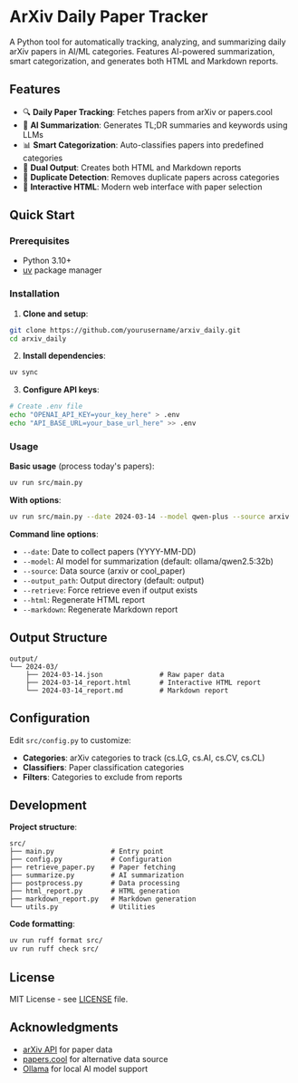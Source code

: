 # ArXiv Daily Paper Tracker

A Python tool for automatically tracking, analyzing, and summarizing daily arXiv papers in AI/ML categories. Features AI-powered summarization, smart categorization, and generates both HTML and Markdown reports.

## Features

- 🔍 **Daily Paper Tracking**: Fetches papers from arXiv or papers.cool
- 🤖 **AI Summarization**: Generates TL;DR summaries and keywords using LLMs
- 📊 **Smart Categorization**: Auto-classifies papers into predefined categories
- 📝 **Dual Output**: Creates both HTML and Markdown reports
- 🔄 **Duplicate Detection**: Removes duplicate papers across categories
- 📱 **Interactive HTML**: Modern web interface with paper selection

## Quick Start

### Prerequisites

- Python 3.10+
- [uv](https://docs.astral.sh/uv/) package manager

### Installation

1. **Clone and setup**:

```bash
git clone https://github.com/yourusername/arxiv_daily.git
cd arxiv_daily
```

2. **Install dependencies**:

```bash
uv sync
```

3. **Configure API keys**:

```bash
# Create .env file
echo "OPENAI_API_KEY=your_key_here" > .env
echo "API_BASE_URL=your_base_url_here" >> .env
```

### Usage

**Basic usage** (process today's papers):

```bash
uv run src/main.py
```

**With options**:

```bash
uv run src/main.py --date 2024-03-14 --model qwen-plus --source arxiv
```

**Command line options**:

- `--date`: Date to collect papers (YYYY-MM-DD)
- `--model`: AI model for summarization (default: ollama/qwen2.5:32b)
- `--source`: Data source (arxiv or cool_paper)
- `--output_path`: Output directory (default: output)
- `--retrieve`: Force retrieve even if output exists
- `--html`: Regenerate HTML report
- `--markdown`: Regenerate Markdown report

## Output Structure

```
output/
└── 2024-03/
    ├── 2024-03-14.json              # Raw paper data
    ├── 2024-03-14_report.html       # Interactive HTML report
    └── 2024-03-14_report.md         # Markdown report
```

## Configuration

Edit `src/config.py` to customize:

- **Categories**: arXiv categories to track (cs.LG, cs.AI, cs.CV, cs.CL)
- **Classifiers**: Paper classification categories
- **Filters**: Categories to exclude from reports

## Development

**Project structure**:

```
src/
├── main.py              # Entry point
├── config.py            # Configuration
├── retrieve_paper.py    # Paper fetching
├── summarize.py         # AI summarization
├── postprocess.py       # Data processing
├── html_report.py       # HTML generation
├── markdown_report.py   # Markdown generation
└── utils.py             # Utilities
```

**Code formatting**:

```bash
uv run ruff format src/
uv run ruff check src/
```

## License

MIT License - see [LICENSE](LICENSE) file.

## Acknowledgments

- [arXiv API](https://arxiv.org/help/api/) for paper data
- [papers.cool](https://papers.cool/) for alternative data source
- [Ollama](https://ollama.ai/) for local AI model support
